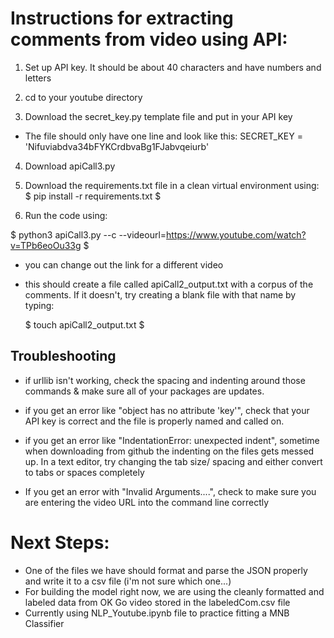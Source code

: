 # Instructions for extracting comments from video using API: 

1. Set up API key. It should be about 40 characters and have numbers and letters

2. cd to your youtube directory

3. Download the secret_key.py template file and put in your API key
* The file should only have one line and look like this:
	SECRET_KEY = 'Nifuviabdva34bFYKCrdbvaBg1FJabvqeiurb'

4. Download apiCall3.py

5. Download the requirements.txt file in a clean virtual environment using: 
$ pip install -r requirements.txt $

6. Run the code using:

$ python3 apiCall3.py --c --videourl=https://www.youtube.com/watch?v=TPb6eoOu33g $
* you can change out the link for a different video
* this should create a file called apiCall2_output.txt with a corpus of the comments. If it doesn't, try creating a blank file with that name by typing:
	
	$ touch apiCall2_output.txt $

## Troubleshooting

* if urllib isn't working, check the spacing and indenting around those commands & make sure all of your packages are updates. 

* if you get an error like "object has no attribute 'key'", check that your API key is correct and the file is properly named and called on. 

* if you get an error like "IndentationError: unexpected indent", sometime when downloading from github the indenting on the files gets messed up. In a text editor, try changing the tab size/ spacing and either convert to tabs or spaces completely

* If you get an error with "Invalid Arguments....", check to make sure you are entering the video URL into the command line correctly


# Next Steps:
* One of the files we have should format and parse the JSON properly and write it to a csv file (i'm not sure which one...)
* For building the model right now, we are using the cleanly formatted and labeled data from OK Go video stored in the labeledCom.csv file
* Currently using NLP_Youtube.ipynb file to practice fitting a MNB Classifier